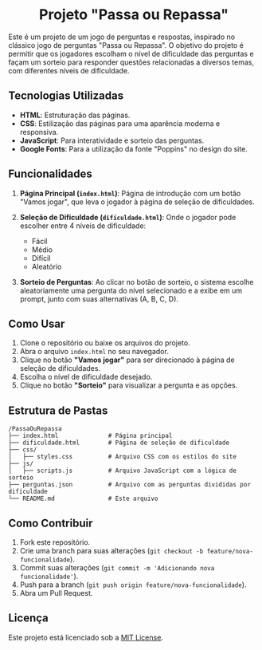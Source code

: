 <h1 align="center">Projeto "Passa ou Repassa"</h1>

Este é um projeto de um jogo de perguntas e respostas, inspirado no clássico jogo de perguntas "Passa ou Repassa". O objetivo do projeto é permitir que os jogadores escolham o nível de dificuldade das perguntas e façam um sorteio para responder questões relacionadas a diversos temas, com diferentes níveis de dificuldade.

## Tecnologias Utilizadas

- **HTML**: Estruturação das páginas.
- **CSS**: Estilização das páginas para uma aparência moderna e responsiva.
- **JavaScript**: Para interatividade e sorteio das perguntas.
- **Google Fonts**: Para a utilização da fonte "Poppins" no design do site.

## Funcionalidades

1. **Página Principal (`index.html`)**: Página de introdução com um botão "Vamos jogar", que leva o jogador à página de seleção de dificuldades.
   
2. **Seleção de Dificuldade (`dificuldade.html`)**: Onde o jogador pode escolher entre 4 níveis de dificuldade: 
   - Fácil
   - Médio
   - Difícil
   - Aleatório
   
3. **Sorteio de Perguntas**: Ao clicar no botão de sorteio, o sistema escolhe aleatoriamente uma pergunta do nível selecionado e a exibe em um prompt, junto com suas alternativas (A, B, C, D).

## Como Usar

1. Clone o repositório ou baixe os arquivos do projeto.
2. Abra o arquivo `index.html` no seu navegador.
3. Clique no botão **"Vamos jogar"** para ser direcionado à página de seleção de dificuldades.
4. Escolha o nível de dificuldade desejado.
5. Clique no botão **"Sorteio"** para visualizar a pergunta e as opções.

## Estrutura de Pastas

```
/PassaOuRepassa
├── index.html              # Página principal
├── dificuldade.html        # Página de seleção de dificuldade
├── css/
│   ├── styles.css          # Arquivo CSS com os estilos do site
├── js/
│   ├── scripts.js          # Arquivo JavaScript com a lógica de sorteio
├── perguntas.json          # Arquivo com as perguntas divididas por dificuldade
└── README.md               # Este arquivo
```

## Como Contribuir

1. Fork este repositório.
2. Crie uma branch para suas alterações (`git checkout -b feature/nova-funcionalidade`).
3. Commit suas alterações (`git commit -m 'Adicionando nova funcionalidade'`).
4. Push para a branch (`git push origin feature/nova-funcionalidade`).
5. Abra um Pull Request.

## Licença

Este projeto está licenciado sob a [MIT License](https://opensource.org/licenses/MIT).
